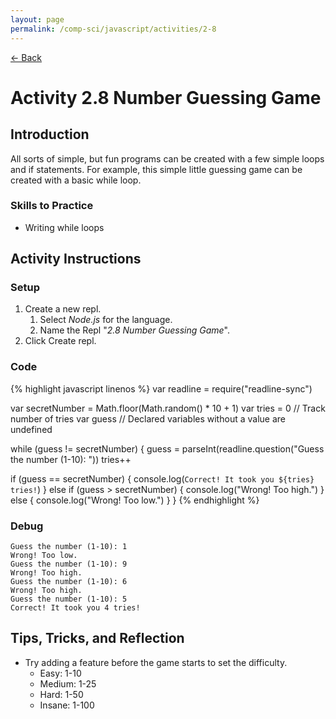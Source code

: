 ```yaml
---
layout: page
permalink: /comp-sci/javascript/activities/2-8
---
```


[← Back](../)

# Activity 2.8 Number Guessing Game

## Introduction

All sorts of simple, but fun programs can be created with a few simple loops and if statements. For example, this simple little guessing game can be created with a basic while loop.

### Skills to Practice

- Writing while loops

## Activity Instructions

### Setup

1. Create a new repl.
    1. Select *Node.js* for the language.
    2. Name the Repl "*2.8 Number Guessing Game*".
2. Click Create repl.

### Code

{% highlight javascript linenos %}
var readline = require("readline-sync")

var secretNumber = Math.floor(Math.random() * 10 + 1)
var tries = 0 // Track number of tries
var guess // Declared variables without a value are undefined

while (guess != secretNumber) {
  guess = parseInt(readline.question("Guess the number (1-10): "))
  tries++

  if (guess == secretNumber) {
    console.log(`Correct! It took you ${tries} tries!`)
  }
  else if (guess > secretNumber) {
    console.log("Wrong! Too high.")
  }
  else {
    console.log("Wrong! Too low.")
  }
}
{% endhighlight %}

### Debug

```
Guess the number (1-10): 1
Wrong! Too low.
Guess the number (1-10): 9
Wrong! Too high.
Guess the number (1-10): 6
Wrong! Too high.
Guess the number (1-10): 5
Correct! It took you 4 tries!
```

## Tips, Tricks, and Reflection

- Try adding a feature before the game starts to set the difficulty.
  - Easy: 1-10
  - Medium: 1-25
  - Hard: 1-50
  - Insane: 1-100